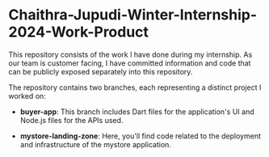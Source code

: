 # Chaithra-Jupudi-Winter-Internship-2024-Work-Product

This repository consists of the work I have done during my internship. As our team is customer facing, I have committed information and code that can be publicly exposed separately into this repository.

The repository contains two branches, each representing a distinct project I worked on:

- **buyer-app**: This branch includes Dart files for the application's UI and Node.js files for the APIs used.
  
- **mystore-landing-zone**: Here, you'll find code related to the deployment and infrastructure of the mystore application.
